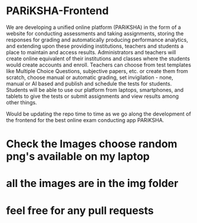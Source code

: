 # PARiKSHA-Frontend

We are developing a unified online platform (PARiKSHA) in the form of a website for conducting assessments and taking assignments, storing the responses for grading and automatically producing performance analytics, and extending upon these providing institutions, teachers and students a place to maintain and access results.
Administrators and teachers will create online equivalent of their institutions and classes where the students would create accounts and enroll. Teachers can choose from test templates like Multiple Choice Questions, subjective papers, etc. or create them from scratch, choose manual or automatic grading, set invigilation - none, manual or AI based and publish and schedule the tests for students.
Students will be able to use our platform from laptops, smartphones, and tablets to give the tests or submit assignments and view results among other things.

Would be updating the repo time to time as we go along the development of the frontend for the best online exam conducting app PARiKSHA.
# Check the Images choose random png's available on my laptop
# all the images are in the img folder
# feel free for any pull requests
